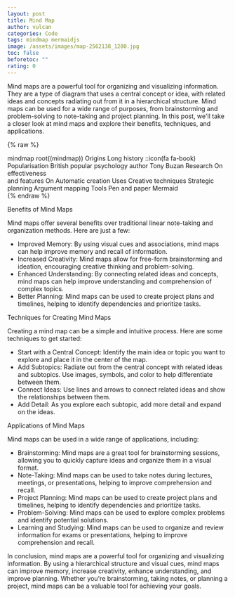 ```yaml
---
layout: post
title: Mind Map
author: vulcan
categories: Code
tags: mindmap mermaidjs
image: /assets/images/map-2562138_1280.jpg
toc: false
beforetoc: ""
rating: 0
---
```

Mind maps are a powerful tool for organizing and visualizing information. They are a type of diagram that uses a central concept or idea, with related ideas and concepts radiating out from it in a hierarchical structure. Mind maps can be used for a wide range of purposes, from brainstorming and problem-solving to note-taking and project planning. In this post, we'll take a closer look at mind maps and explore their benefits, techniques, and applications.

{% raw %}
<div class="mermaid">
mindmap
root((mindmap))
Origins
Long history
::icon(fa fa-book)
Popularisation
British popular psychology author Tony Buzan
Research
On effectiveness<br/>and features
On Automatic creation
Uses
Creative techniques
Strategic planning
Argument mapping
Tools
Pen and paper
Mermaid

</div>
{% endraw %}

Benefits of Mind Maps

Mind maps offer several benefits over traditional linear note-taking and organization methods. Here are just a few:

- Improved Memory: By using visual cues and associations, mind maps can help improve memory and recall of information.
- Increased Creativity: Mind maps allow for free-form brainstorming and ideation, encouraging creative thinking and problem-solving.
- Enhanced Understanding: By connecting related ideas and concepts, mind maps can help improve understanding and comprehension of complex topics.
- Better Planning: Mind maps can be used to create project plans and timelines, helping to identify dependencies and prioritize tasks.

Techniques for Creating Mind Maps

Creating a mind map can be a simple and intuitive process. Here are some techniques to get started:

- Start with a Central Concept: Identify the main idea or topic you want to explore and place it in the center of the map.
- Add Subtopics: Radiate out from the central concept with related ideas and subtopics. Use images, symbols, and color to help differentiate between them.
- Connect Ideas: Use lines and arrows to connect related ideas and show the relationships between them.
- Add Detail: As you explore each subtopic, add more detail and expand on the ideas.

Applications of Mind Maps

Mind maps can be used in a wide range of applications, including:

- Brainstorming: Mind maps are a great tool for brainstorming sessions, allowing you to quickly capture ideas and organize them in a visual format.
- Note-Taking: Mind maps can be used to take notes during lectures, meetings, or presentations, helping to improve comprehension and recall.
- Project Planning: Mind maps can be used to create project plans and timelines, helping to identify dependencies and prioritize tasks.
- Problem-Solving: Mind maps can be used to explore complex problems and identify potential solutions.
- Learning and Studying: Mind maps can be used to organize and review information for exams or presentations, helping to improve comprehension and recall.

In conclusion, mind maps are a powerful tool for organizing and visualizing information. By using a hierarchical structure and visual cues, mind maps can improve memory, increase creativity, enhance understanding, and improve planning. Whether you're brainstorming, taking notes, or planning a project, mind maps can be a valuable tool for achieving your goals.

<script src="{{ "/assets/js/mermaid.min.js" | relative_url }}"></script>
